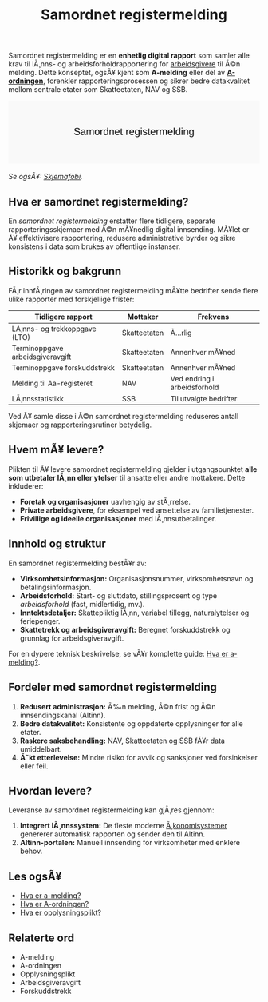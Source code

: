 ﻿---
title: "Samordnet registermelding"
meta_title: "Samordnet registermelding"
meta_description: 'Samordnet registermelding er en **enhetlig digital rapport** som samler alle krav til lÃ¸nns- og arbeidsforholdrapportering for [arbeidsgivere](/blogs/regnskap/...'
slug: samordnet-registermelding
type: blog
layout: pages/single
---

Samordnet registermelding er en **enhetlig digital rapport** som samler alle krav til lÃ¸nns- og arbeidsforholdrapportering for [arbeidsgivere](/blogs/regnskap/arbeidsgiver "Arbeidsgiver “ Roller og Ansvar i Norsk Arbeidsliv og Regnskap") til Ã©n melding. Dette konseptet, ogsÃ¥ kjent som **A-melding** eller del av **[A-ordningen](/blogs/regnskap/hva-er-a-ordningen "Hva er A-ordningen?")**, forenkler rapporteringsprosessen og sikrer bedre datakvalitet mellom sentrale etater som Skatteetaten, NAV og SSB.


![Samordnet registermelding](samordnet-registermelding-image.svg)

*Se ogsÃ¥: [Skjemafobi](/blogs/regnskap/skjemafobi "Skjemafobi “ Hvordan overvinne frykt for skjemaer i regnskap").*


## Hva er samordnet registermelding?

En *samordnet registermelding* erstatter flere tidligere, separate rapporteringsskjemaer med Ã©n mÃ¥nedlig digital innsending. MÃ¥let er Ã¥ effektivisere rapportering, redusere administrative byrder og sikre konsistens i data som brukes av offentlige instanser.

## Historikk og bakgrunn

FÃ¸r innfÃ¸ringen av samordnet registermelding mÃ¥tte bedrifter sende flere ulike rapporter med forskjellige frister:

| Tidligere rapport                  | Mottaker       | Frekvens                      |
|-----------------------------------|----------------|-------------------------------|
| LÃ¸nns- og trekkoppgave (LTO)      | Skatteetaten   | Ã…rlig                         |
| Terminoppgave arbeidsgiveravgift  | Skatteetaten   | Annenhver mÃ¥ned               |
| Terminoppgave forskuddstrekk      | Skatteetaten   | Annenhver mÃ¥ned               |
| Melding til Aa-registeret         | NAV            | Ved endring i arbeidsforhold  |
| LÃ¸nnsstatistikk                   | SSB            | Til utvalgte bedrifter        |

Ved Ã¥ samle disse i Ã©n samordnet registermelding reduseres antall skjemaer og rapporteringsrutiner betydelig.

## Hvem mÃ¥ levere?

Plikten til Ã¥ levere samordnet registermelding gjelder i utgangspunktet **alle som utbetaler lÃ¸nn eller ytelser** til ansatte eller andre mottakere. Dette inkluderer:

* **Foretak og organisasjoner** uavhengig av stÃ¸rrelse.
* **Private arbeidsgivere**, for eksempel ved ansettelse av familietjenester.
* **Frivillige og ideelle organisasjoner** med lÃ¸nnsutbetalinger.

## Innhold og struktur

En samordnet registermelding bestÃ¥r av:

* **Virksomhetsinformasjon:** Organisasjonsnummer, virksomhetsnavn og betalingsinformasjon.
* **Arbeidsforhold:** Start- og sluttdato, stillingsprosent og type *arbeidsforhold* (fast, midlertidig, mv.).
* **Inntektsdetaljer:** Skattepliktig lÃ¸nn, variabel tillegg, naturalytelser og feriepenger.
* **Skattetrekk og arbeidsgiveravgift:** Beregnet forskuddstrekk og grunnlag for arbeidsgiveravgift.

For en dypere teknisk beskrivelse, se vÃ¥r komplette guide: [Hva er a-melding?](/blogs/regnskap/hva-er-a-melding "Hva er a-melding?").

## Fordeler med samordnet registermelding

1. **Redusert administrasjon:** Ã‰n melding, Ã©n frist og Ã©n innsendingskanal (Altinn).
2. **Bedre datakvalitet:** Konsistente og oppdaterte opplysninger for alle etater.
3. **Raskere saksbehandling:** NAV, Skatteetaten og SSB fÃ¥r data umiddelbart.
4. **Ã˜kt etterlevelse:** Mindre risiko for avvik og sanksjoner ved forsinkelser eller feil.

## Hvordan levere?

Leveranse av samordnet registermelding kan gjÃ¸res gjennom:

1. **Integrert lÃ¸nnssystem:** De fleste moderne [Ã¸konomisystemer](/blogs/regnskap/hva-er-regnskap "Hva er regnskap? En Enkel Forklaring") genererer automatisk rapporten og sender den til Altinn.
2. **Altinn-portalen:** Manuell innsending for virksomheter med enklere behov.

## Les ogsÃ¥

* [Hva er a-melding?](/blogs/regnskap/hva-er-a-melding "Hva er a-melding?")  
* [Hva er A-ordningen?](/blogs/regnskap/hva-er-a-ordningen "Hva er A-ordningen?")  
* [Hva er opplysningsplikt?](/blogs/regnskap/hva-er-opplysningsplikt "Hva er opplysningsplikt? Komplett guide til rapporteringsplikt")

## Relaterte ord

* A-melding  
* A-ordningen  
* Opplysningsplikt  
* Arbeidsgiveravgift  
* Forskuddstrekk


